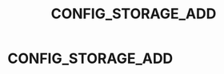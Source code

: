 ﻿---
layout: default
title: CONFIG_STORAGE_ADD
nav_order: 9
parent: Запросы SQL+
grand_parent: Справочная информация
has_children: false
has_toc: false
---

CONFIG_STORAGE_ADD
==================
